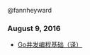 @fannheyward

### August 9, 2016
- [Go并发编程基础（译）](http://blog.xiayf.cn/2015/05/20/fundamentals-of-concurrent-programming/) 
